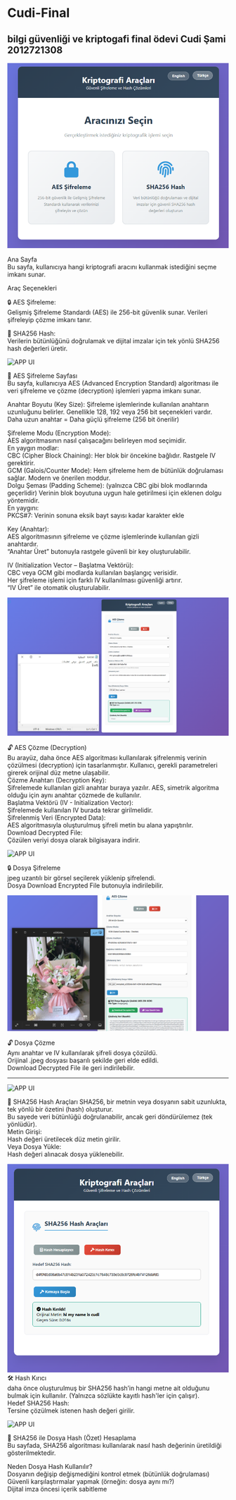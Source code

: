 # Cudi-Final
 bilgi güvenliği ve kriptogafi final ödevi
 Cudi Şami 2012721308
------------------------------------------------------
![APP UI](https://github.com/cudi33/Cudi-Final/blob/821fd9c36980327e9ad5b2cdc55dd736a5637b33/photo1.PNG)  

Ana Sayfa  
Bu sayfa, kullanıcıya hangi kriptografi aracını kullanmak istediğini seçme imkanı sunar.

Araç Seçenekleri  

🔒 AES Şifreleme:  
Gelişmiş Şifreleme Standardı (AES) ile 256-bit güvenlik sunar. Verileri şifreleyip çözme imkanı tanır.

🧬 SHA256 Hash:  
Verilerin bütünlüğünü doğrulamak ve dijital imzalar için tek yönlü SHA256 hash değerleri üretir.

![APP UI](https://github.com/cudi33/Cudi-Final/blob/df7eb828cb7ff1819d08a379fb1f7bc85a5836b3/aes%20metin%20%C5%9Fifreleme.PNG)   

🔐 AES Şifreleme Sayfası  
Bu sayfa, kullanıcıya AES (Advanced Encryption Standard) algoritması ile veri şifreleme ve çözme (decryption) işlemleri yapma imkanı sunar.  


Anahtar Boyutu (Key Size):
Şifreleme işlemlerinde kullanılan anahtarın uzunluğunu belirler. Genellikle 128, 192 veya 256 bit seçenekleri vardır.  
 Daha uzun anahtar = Daha güçlü şifreleme (256 bit önerilir)  

Şifreleme Modu (Encryption Mode):  
AES algoritmasının nasıl çalışacağını belirleyen mod seçimidir.  
En yaygın modlar:  
CBC (Cipher Block Chaining): Her blok bir öncekine bağlıdır. Rastgele IV gerektirir.   
GCM (Galois/Counter Mode): Hem şifreleme hem de bütünlük doğrulaması sağlar. Modern ve önerilen moddur.  
Dolgu Şeması (Padding Scheme): (yalnızca CBC gibi blok modlarında geçerlidir)
Verinin blok boyutuna uygun hale getirilmesi için eklenen dolgu yöntemidir.  
En yaygını:  
PKCS#7: Verinin sonuna eksik bayt sayısı kadar karakter ekle  

Key (Anahtar):  
AES algoritmasının şifreleme ve çözme işlemlerinde kullanılan gizli anahtardır.  
“Anahtar Üret” butonuyla rastgele güvenli bir key oluşturulabilir.  
 
IV (Initialization Vector – Başlatma Vektörü):  
CBC veya GCM gibi modlarda kullanılan başlangıç verisidir.  
Her şifreleme işlemi için farklı IV kullanılması güvenliği artırır.  
“IV Üret” ile otomatik oluşturulabilir.   


![APP UI](https://github.com/cudi33/Cudi-Final/blob/8db2b39335cf77371fbdbbd2ba86cd281cde7e43/aes%20%C5%9Fifrelenmi%C5%9F%20metin%20%C3%A7%C3%B6zme.PNG)   

🔓 AES Çözme (Decryption)   
Bu arayüz, daha önce AES algoritması kullanılarak şifrelenmiş verinin çözülmesi (decryption) için tasarlanmıştır. Kullanıcı, gerekli parametreleri girerek orijinal düz metne ulaşabilir.  
Çözme Anahtarı (Decryption Key):  
Şifrelemede kullanılan gizli anahtar buraya yazılır. AES, simetrik algoritma olduğu için aynı anahtar çözmede de kullanılır.   
Başlatma Vektörü (IV - Initialization Vector):  
Şifrelemede kullanılan IV burada tekrar girilmelidir.    
Şifrelenmiş Veri (Encrypted Data):  
AES algoritmasıyla oluşturulmuş şifreli metin bu alana yapıştırılır.  
Download Decrypted File:  
Çözülen veriyi dosya olarak bilgisayara indirir.    


![APP UI](https://github.com/cudi33/Cudi-Final/blob/8085bfaeb370dfc9ffc065ccb01e67c5b4b1a5e9/aes-resim-%C5%9Fifreleme.PNG)  

🔒 Dosya Şifreleme  
jpeg uzantılı bir görsel seçilerek yüklenip şifrelendi.  
Dosya Download Encrypted File butonuyla indirilebilir.  

![APP UI](https://github.com/cudi33/Cudi-Final/blob/cbaff06f85c13730e040a5ce575760a294477445/aes-%C5%9Fifrelenmi%C5%9F-resim-%C3%A7%C3%B6zme.PNG)  

🔓 Dosya Çözme  
Aynı anahtar ve IV kullanılarak şifreli dosya çözüldü.  
Orijinal .jpeg dosyası başarılı şekilde geri elde edildi.  
Download Decrypted File ile geri indirilebilir.  

----------------------------------------------------------------------------------------------------------------------------------------------------------------------------------------

![APP UI](https://github.com/cudi33/Cudi-Final/blob/2bc3b8ef672a3dafb73dd614b4797d80e268c991/hash%20metin%20%C5%9Fifreleme.PNG)  

🔐 SHA256 Hash Araçları
SHA256, bir metnin veya dosyanın sabit uzunlukta, tek yönlü bir özetini (hash) oluşturur.  
Bu sayede veri bütünlüğü doğrulanabilir, ancak geri döndürülemez (tek yönlüdür).  
Metin Girişi:  
Hash değeri üretilecek düz metin girilir.  
Veya Dosya Yükle:  
Hash değeri alınacak dosya yüklenebilir.  

![APP UI](https://github.com/cudi33/Cudi-Final/blob/e70178e8da4c195842447f06c59d899194d5b789/hash%20k%C4%B1r%C4%B1c%C4%B1.PNG)  
🛠️ Hash Kırıcı  
daha önce oluşturulmuş bir SHA256 hash’in hangi metne ait olduğunu bulmak için kullanılır. (Yalnızca sözlükte kayıtlı hash'ler için çalışır).  
Hedef SHA256 Hash:  
Tersine çözülmek istenen hash değeri girilir.  


![APP UI](https://github.com/cudi33/Cudi-Final/blob/9c8e536d92fc7af135c478725a496283ffc12b9d/hash%20ile%20dosya%20%C5%9Fifreleme.PNG)   

📄 SHA256 ile Dosya Hash (Özet) Hesaplama  
Bu sayfada, SHA256 algoritması kullanılarak nasıl hash değerinin üretildiği gösterilmektedir.    


Neden Dosya Hash Kullanılır?  
Dosyanın değişip değişmediğini kontrol etmek (bütünlük doğrulaması)  
Güvenli karşılaştırmalar yapmak (örneğin: dosya aynı mı?)  
Dijital imza öncesi içerik sabitleme  




